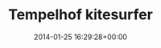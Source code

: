 ---
title:		"Tempelhof kitesurfer"
type:		"photos"
mediatype:		"upload"
location:		"Berlin, Germany"
date:		"2014-01-25 16:29:28+00:00"
album:		"experimental"
filename:		"kitesurfer-tempelhof.md"
series:		"abstract"
cl_public_id:		"experimental/kitesurfer-tempelhof"
cl_version:		1497004563
format:		"tiff"
bytes:		6575408
width:		2560
height:		1440
colours:
- "#A7B8BF"
- "#8B919B"
- "#D2C4BA"
- "#AEB1B9"
- "#867973"
- "#91989E"
- "#836855"
- "#D3A683"
- "#37373F"
- "#232B37"
- "#BFBBBE"
- "#79644C"
- "#443E3B"
exposure_mode:		"Auto"
program:		"Program AE"
aperture:		"8.0"
focal_length:		"160.0 mm"
iso:		"100"
shutter_speed:		"1/400"
metering:		"Multi-segment"
flash:		"Off, Did not fire"
white_balance:		"Custom"
colour_temp:		"4900"
has_crop:		"true"
orientation:		"Horizontal (normal)"
camera_model:		"NIKON D800"
lens_info:		"70-200mm f/2.8"
artist: "Matt Finucane"
x_resolution:		"300"
y_resolution:		"300"
---